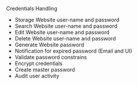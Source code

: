 Credentials Handling 
* Storage Website user-name and password
* Search Website user-name and password
* Edit Website user-name and password
* Delete Website user-name and password
* Generate Website password
* Notification for expired password (Email and UI)
* Validate password constrains
* Encrypt credentials
* Create master password
* Audit user activity
